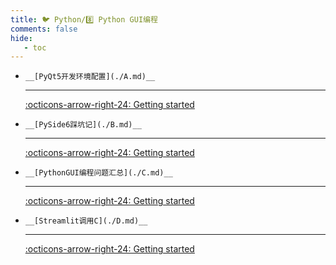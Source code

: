 ```yaml
---
title: 🐦 Python/8️⃣ Python GUI编程
comments: false
hide:
   - toc
---
```


<div class="grid cards index-info" markdown>

-     __[PyQt5开发环境配置](./A.md)__

	---

	

	

	[:octicons-arrow-right-24: Getting started](./A.md)

-     __[PySide6踩坑记](./B.md)__

	---

	

	

	[:octicons-arrow-right-24: Getting started](./B.md)

-     __[PythonGUI编程问题汇总](./C.md)__

	---

	

	

	[:octicons-arrow-right-24: Getting started](./C.md)

-     __[Streamlit调用C](./D.md)__

	---

	

	

	[:octicons-arrow-right-24: Getting started](./D.md)

</div>